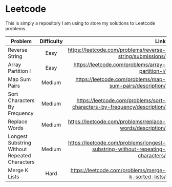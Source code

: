 # Leetcode

This is simply a repository I  am using to store my solutions to Leetcode 
problems.

| Problem        | Difficulty           | Link  |
| ------------- |:-------------:| -----:|
| Reverse String      | Easy | https://leetcode.com/problems/reverse-string/submissions/ |
|Array Partition I| Easy |https://leetcode.com/problems/array-partition-i/|
|Map Sum Pairs| Medium |https://leetcode.com/problems/map-sum-pairs/description/|
|Sort Characters By Frequency |Medium|https://leetcode.com/problems/sort-characters-by-frequency/description/|
|Replace Words| Medium |https://leetcode.com/problems/replace-words/description/|
|Longest Substring Without Repeated Characters|Medium|https://leetcode.com/problems/longest-substring-without-repeating-characters/|
|Merge K Lists| Hard| https://leetcode.com/problems/merge-k-sorted-lists/|
